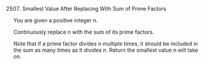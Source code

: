 2507. Smallest Value After Replacing With Sum of Prime Factors

You are given a positive integer n.

Continuously replace n with the sum of its prime factors.

Note that if a prime factor divides n multiple times, it should be included in the sum as many times as it divides n.
Return the smallest value n will take on.

